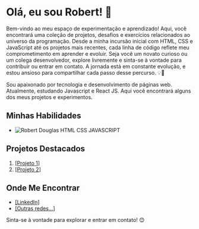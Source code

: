 # Olá, eu sou Robert! 👋
Bem-vindo ao meu espaço de experimentação e aprendizado! Aqui, você encontrará uma coleção de projetos, desafios e exercícios relacionados ao universo da programação. Desde a minha incursão inicial com HTML, CSS e JavaScript até os projetos mais recentes, cada linha de código reflete meu comprometimento em aprender e evoluir.  Seja você um novato curioso ou um colega desenvolvedor, explore livremente e sinta-se à vontade para contribuir ou entrar em contato. A jornada está em constante evolução, e estou ansioso para compartilhar cada passo desse percurso. 💡🚀

Sou apaixonado por tecnologia e desenvolvimento de páginas web. Atualmente, estudando Javascript e React JS. Aqui você encontrará alguns dos meus projetos e experimentos.

## Minhas Habilidades
- ![Robert Douglas HTML CSS JAVASCRIPT](https://github-readme-stats.vercel.app/api/top-langs/?username=robertdouglasaimon)

## Projetos Destacados
1. <a href="https://robertdouglasaimon.github.io/PROJETO-BLOG-PESSOAL/">[Projeto 1]</a>
2. <a href="https://robertdouglasaimon.github.io/PROJETO-PRIMEIRO-SITE/">[Projeto 2]</a>

## Onde Me Encontrar
- <a href="https://www.linkedin.com/in/robertdouglas2000/">[LinkedIn]</a>
- <a href="https://www.instagram.com/rd_ciclo/">[Outras redes...]</a>

Sinta-se à vontade para explorar e entrar em contato! 😊
